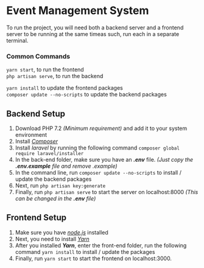 # Event Management System
To run the project, you will need both a backend server and a frontend server to be running at the same timeas such, run each in a separate terminal.

### Common Commands
`yarn start`, to run the frontend  
`php artisan serve`, to run the backend

`yarn install` to update the frontend packages  
`composer update --no-scripts` to update the backend packages

## Backend Setup
1. Download PHP 7.2 *(Minimum requirement)* and add it to your system environment
2. Install *[Composer](https://getcomposer.org/download/)*
3. Install *laravel* by running the following command `composer global require laravel/installer`
4. In the back-end folder, make sure you have an ***.env*** file. *(Just copy the **.env.example** file and remove .example)*
5. In the command line, run `composer update --no-scripts` to install / update the backend packages
6. Next, run `php artisan key:generate`
7. Finally, run `php artisan serve` to start the server on localhost:8000 *(This can be changed in the **.env** file)*

## Frontend Setup
1. Make sure you have *[node.js](https://nodejs.org/en/)* installed
2. Next, you need to install *[Yarn](https://yarnpkg.com/lang/en/docs/install)*
3. After you installed ***Yarn***, enter the front-end folder, run the following command `yarn install` to install / update the packages
4. Finally, run `yarn start` to start the frontend on localhost:3000.

